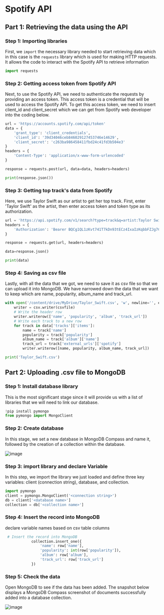 # Spotify API

## Part 1: Retrieving the data using the API

### Step 1: Importing libraries
First, we `import` the necessary library needed to start retrieving data which in this case is the `requests` library which is used for making HTTP requests. It allows the code to interact with the Spotify API to retrieve information

```python
import requests
```

### Step 2: Getting access token from Spotify API
Next, to use the Spotify API, we need to authenticate the requests by providing an access token. This access token is a credential that will be used to access the Spotify API. To get this access token, we need to insert client_id and client_secret which we can get from Spotify web developer into the coding below.

```python
url = 'https://accounts.spotify.com/api/token'
data = {
    'grant_type': 'client_credentials',
    'client_id': '39d34046ceb846029127453746e14629',
    'client_secret': 'c263ba986458411fbd24c41fd3b504e3'
}
headers = {
    'Content-Type': 'application/x-www-form-urlencoded'
}

response = requests.post(url, data=data, headers=headers)

print(response.json())
```

### Step 3: Getting top track's data from Spotify
Here, we use Taylor Swift as our artist to get her top track. First, enter 'Taylor Swift' as the artist, then enter access token and token type as its authorization.

```python
url = 'https://api.spotify.com/v1/search?type=track&q=artist:Taylor Swift'
headers = {
    'Authorization': 'Bearer BQCg1QL1zKvt741T7kDn93tECz4IxaIzKqbbFZJg7CByhk9bc8an4mlwDYCdyOKxtUPCLCZFWTluCO3OYSOLVsAB-FanoEFPgf5qsgrHs6PTW4SKUQd5'
}

response = requests.get(url, headers=headers)

data=response.json()

print(data)
```

### Step 4: Saving as csv file
Lastly, with all the data that we got, we need to save it as csv file so that we can upload it into MongoDB. We have narrowed down the data that we want to keep which are name, popularity, album_name and track_url.

```python
with open('/content/drive/MyDrive/Taylor_Swift.csv', 'w', newline='', encoding='utf-8') as csvfile:
    writer = csv.writer(csvfile)
    # Write the header row
    writer.writerow(['name', 'popularity', 'album', 'track_url'])
    # Write each track to a new row
    for track in data['tracks']['items']:
        name = track['name']
        popularity = track['popularity']
        album_name = track['album']['name']
        track_url = track['external_urls']['spotify']
        writer.writerow([name, popularity, album_name, track_url])

print('Taylor_Swift.csv')
```


## Part 2: Uploading .csv file to MongoDB
### Step 1: Install database library
This is the most significant stage since it will provide us with a list of libraries that we will need to link our database. 
```python
!pip install pymongo
from pymongo import MongoClient
```

### Step 2: Create database
In this stage, we set a new database in MongoDB Compass and name it, followed by the creation of a collection within the database.
<br/>

![image](https://user-images.githubusercontent.com/95215371/230786607-e1642e27-d9f8-42c0-9773-034642a07efb.png)


### Step 3: import library and declare Variable
In this step, we import the library we just loaded and define three key variables: client (connection string), database, and collection.

```python
import pymongo
client = pymongo.MongoClient('<connection string>')
db = client['<database name>']
collection = db['<collection name>']
```

### Step 4: Insert the record into MongoDB
declare variable names based on csv table columns

```python
 # Insert the record into MongoDB
            collection.insert_one({
                'name': row['name'],
                'popularity': int(row['popularity']),
                'album': row['album'],
                'track_url': row['track_url']
            })
```

### Step 5: Check the data
Open MongoDB to see if the data has been added. The snapshot below displays a MongoDB Compass screenshot of documents successfully added into a database collection.

![image](https://user-images.githubusercontent.com/95215371/230786861-33b004fc-a131-43ce-b937-e5cc8f2f27f3.png)
